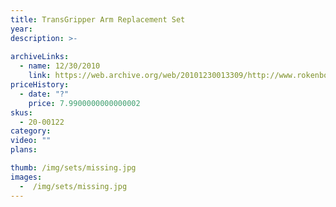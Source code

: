 ```yaml
---
title: TransGripper Arm Replacement Set
year: 
description: >-
  
archiveLinks:
  - name: 12/30/2010
    link: https://web.archive.org/web/20101230013309/http://www.rokenbok.com/estore/spare-parts/transgripper-arm-replacment-set
priceHistory:
  - date: "?"
    price: 7.9900000000000002
skus:
  - 20-00122
category: 
video: ""
plans:

thumb: /img/sets/missing.jpg
images:
  -  /img/sets/missing.jpg
---
```

